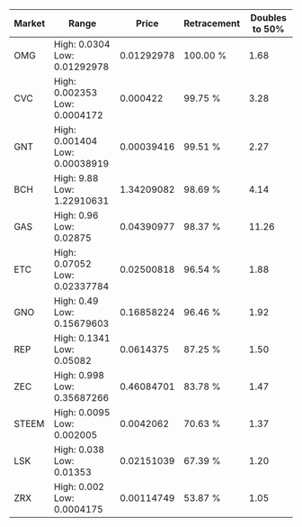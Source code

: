 | Market | Range | Price| Retracement | Doubles to 50% |
| --- | --- | --- | --- | --- |
| OMG | High: 0.0304<br />Low: 0.01292978 | 0.01292978 | 100.00 % | 1.68 |
| CVC | High: 0.002353<br />Low: 0.0004172 | 0.000422 | 99.75 % | 3.28 |
| GNT | High: 0.001404<br />Low: 0.00038919 | 0.00039416 | 99.51 % | 2.27 |
| BCH | High: 9.88<br />Low: 1.22910631 | 1.34209082 | 98.69 % | 4.14 |
| GAS | High: 0.96<br />Low: 0.02875 | 0.04390977 | 98.37 % | 11.26 |
| ETC | High: 0.07052<br />Low: 0.02337784 | 0.02500818 | 96.54 % | 1.88 |
| GNO | High: 0.49<br />Low: 0.15679603 | 0.16858224 | 96.46 % | 1.92 |
| REP | High: 0.1341<br />Low: 0.05082 | 0.0614375 | 87.25 % | 1.50 |
| ZEC | High: 0.998<br />Low: 0.35687266 | 0.46084701 | 83.78 % | 1.47 |
| STEEM | High: 0.0095<br />Low: 0.002005 | 0.0042062 | 70.63 % | 1.37 |
| LSK | High: 0.038<br />Low: 0.01353 | 0.02151039 | 67.39 % | 1.20 |
| ZRX | High: 0.002<br />Low: 0.0004175 | 0.00114749 | 53.87 % | 1.05 |
